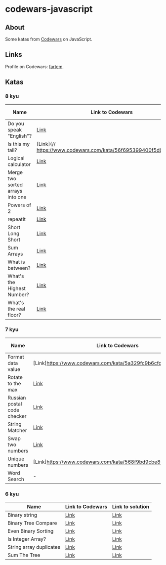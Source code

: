 # codewars-javascript 

## About

Some katas from [Codewars](https://www.codewars.com) on JavaScript.

## Links

Profile on Codewars: [fartem](https://www.codewars.com/users/fartem).

## Katas

### 8 kyu

| Name | Link to Codewars | Link to solution |
| --- | --- | --- |
| Do you speak "English"? | [Link](https://www.codewars.com/kata/58dbdccee5ee8fa2f9000058) | [Link](https://github.com/fartem/codewars-javascript/blob/master/src/kyu8/doyouspeakenglish.js) |
| Is this my tail? | [Link](// https://www.codewars.com/kata/56f695399400f5d9ef000af5) | [Link](https://github.com/fartem/codewars-javascript/blob/master/src/kyu8/isthismytail.js) |
| Logical calculator | [Link](https://www.codewars.com/kata/57096af70dad013aa200007b) | [Link](https://github.com/fartem/codewars-javascript/blob/master/src/kyu8/logicalcalculator.js) |
| Merge two sorted arrays into one | [Link](https://www.codewars.com/kata/5899642f6e1b25935d000161) | [Link](https://github.com/fartem/codewars-javascript/blob/master/src/kyu8/mergetwosortedarraysintoone.js) |
| Powers of 2 | [Link](https://www.codewars.com/kata/57a083a57cb1f31db7000028) | [Link](https://github.com/fartem/codewars-javascript/blob/master/src/kyu8/powersof2.js) |
| repeatIt | [Link](https://www.codewars.com/kata/557af9418895e44de7000053) | [Link](https://github.com/fartem/codewars-javascript/blob/master/src/kyu8/repeatIt.js) |
| Short Long Short | [Link](https://www.codewars.com/kata/50654ddff44f800200000007) | [Link](https://github.com/fartem/codewars-javascript/blob/master/src/kyu8/shortlongshort.js) |
| Sum Arrays | [Link](https://www.codewars.com/kata/53dc54212259ed3d4f00071c) | [Link](https://github.com/fartem/codewars-javascript/blob/master/src/kyu8/sumarrays.js) |
| What is between? | [Link](https://www.codewars.com/kata/55ecd718f46fba02e5000029) | [Link](https://github.com/fartem/codewars-javascript/blob/master/src/kyu8/whatisbetween.js) |
| What's the Highest Number? | [Link](https://www.codewars.com/kata/595fdfe5ada6db9061000036) | [Link](https://github.com/fartem/codewars-javascript/blob/master/src/kyu8/whatshighestnumber.js) |
| What's the real floor? | [Link](https://www.codewars.com/kata/574b3b1599d8f897470018f6) | [Link](https://github.com/fartem/codewars-javascript/blob/master/src/kyu8/whatstherealfloor.js) |


### 7 kyu

| Name | Link to Codewars | Link to solution |
| --- | --- | --- |
| Format data value | [Link]https://www.codewars.com/kata/5a329fc9b6cfd7e8320000c9) | [Link](https://github.com/fartem/codewars-javascript/blob/master/src/kyu7/formatdatavalue.js) |
| Rotate to the max | [Link](https://www.codewars.com/kata/579fa665bb9944f9340005d2) | [Link](https://github.com/fartem/codewars-javascript/blob/master/src/kyu7/rotatetothemax.js) |
| Russian postal code checker | [Link](https://www.codewars.com/kata/552e45cc30b0dbd01100001a) | [Link](https://github.com/fartem/codewars-javascript/blob/master/src/kyu7/russianpostalcodechecker.js) |
| String Matcher | [Link](https://www.codewars.com/kata/565ce4ab24ef4aee6a000074) | [Link](https://github.com/fartem/codewars-javascript/blob/master/src/kyu7/stringmatcher.js) |
| Swap two numbers | [Link](https://www.codewars.com/kata/586ed14c35396d912100049a) | [Link](https://github.com/fartem/codewars-javascript/blob/master/src/kyu7/swaptwonumbers.js) |
| Unique numbers | [Link]https://www.codewars.com/kata/568f9bd9cbe89334c900000c() | [Link](https://github.com/fartem/codewars-javascript/blob/master/src/kyu7/uniquenumbers.js) |
| Word Search | - | [Link](https://github.com/fartem/codewars-javascript/blob/master/src/kyu7/wordsearch.js) |

### 6 kyu

| Name | Link to Codewars | Link to solution |
| --- | --- | --- |
| Binary string | [Link](https://www.codewars.com/kata/52654ea8e218b83553000666) | [Link](https://github.com/fartem/codewars-javascript/blob/master/src/kyu6/binarystring.js) |
| Binary Tree Compare | [Link](https://www.codewars.com/kata/55847fcd3e7dadc9f800005f) | [Link](https://github.com/fartem/codewars-javascript/blob/master/src/kyu6/binarytreecompare.js) |
| Even Binary Sorting | [Link](https://www.codewars.com/kata/582bbdbcc190132e3e0001f3) | [Link](https://github.com/fartem/codewars-javascript/blob/master/src/kyu6/evenbinarysorting.js) |
| Is Integer Array? | [Link](https://www.codewars.com/kata/52a112d9488f506ae7000b95) | [Link](https://github.com/fartem/codewars-javascript/blob/master/src/kyu6/isintegerarray.js) |
| String array duplicates | [Link](https://www.codewars.com/kata/59f08f89a5e129c543000069) | [Link](https://github.com/fartem/codewars-javascript/blob/master/src/kyu6/stringarraduplicates.js) |
| Sum The Tree | [Link](https://www.codewars.com/kata/5800580f8f7ddaea13000025) | [Link](https://github.com/fartem/codewars-javascript/blob/master/src/kyu6/sumthetree.js) |
